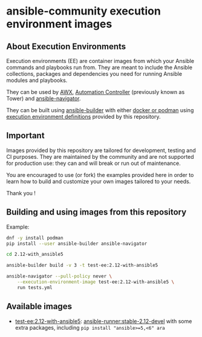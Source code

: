 # ansible-community execution environment images

## About Execution Environments

Execution environments (EE) are container images from which your Ansible commands and playbooks run from.
They are meant to include the Ansible collections, packages and dependencies you need for running Ansible modules and playbooks.

They can be used by [AWX](https://github.com/ansible/awx), [Automation Controller](https://docs.ansible.com/automation-controller/latest/html/administration/index.html) (previously known as Tower) and [ansible-navigator](https://github.com/ansible/ansible-navigator).

They can be built using [ansible-builder](https://github.com/ansible/ansible-builder/) with either [docker or podman](https://ansible-builder.readthedocs.io/en/latest/usage/#container-runtime) using [execution environment definitions](https://ansible-builder.readthedocs.io/en/latest/definition/) provided by this repository.

## Important

Images provided by this repository are tailored for development, testing and CI purposes.
They are maintained by the community and are not supported for production use: they can and will break or run out of maintenance.

You are encouraged to use (or fork) the examples provided here in order to learn how to build and customize your own images tailored to your needs.

Thank you !

## Building and using images from this repository

Example:

```bash
dnf -y install podman
pip install --user ansible-builder ansible-navigator

cd 2.12-with_ansible5

ansible-builder build -v 3 -t test-ee:2.12-with-ansible5

ansible-navigator --pull-policy never \
    --execution-environment-image test-ee:2.12-with-ansible5 \
    run tests.yml
```

## Available images

- [test-ee:2.12-with-ansible5](https://quay.io/ansible-community/test-ee:2.12-with-ansible5): [ansible-runner:stable-2.12-devel](https://quay.io/ansible/ansible-runner:stable-2.12-devel) with some extra packages, including ``pip install "ansible>=5,<6" ara``
